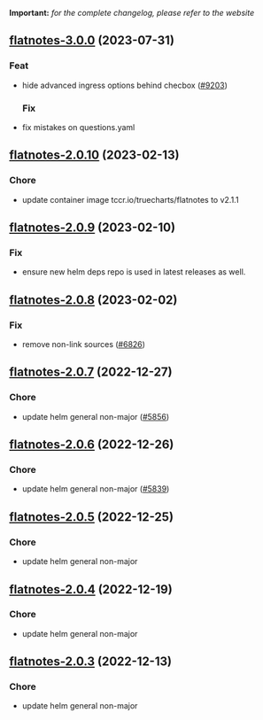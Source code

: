 **Important:**
*for the complete changelog, please refer to the website*












## [flatnotes-3.0.0](https://github.com/truecharts/charts/compare/flatnotes-2.0.10...flatnotes-3.0.0) (2023-07-31)

### Feat

- hide advanced ingress options behind checbox ([#9203](https://github.com/truecharts/charts/issues/9203))
  
  ### Fix

- fix mistakes on questions.yaml
  
  


## [flatnotes-2.0.10](https://github.com/truecharts/charts/compare/flatnotes-2.0.9...flatnotes-2.0.10) (2023-02-13)

### Chore

- update container image tccr.io/truecharts/flatnotes to v2.1.1
  
  


## [flatnotes-2.0.9](https://github.com/truecharts/charts/compare/flatnotes-2.0.8...flatnotes-2.0.9) (2023-02-10)

### Fix

- ensure new helm deps repo is used in latest releases as well.
  
  


## [flatnotes-2.0.8](https://github.com/truecharts/charts/compare/flatnotes-2.0.7...flatnotes-2.0.8) (2023-02-02)

### Fix

- remove non-link sources ([#6826](https://github.com/truecharts/charts/issues/6826))
  
  


## [flatnotes-2.0.7](https://github.com/truecharts/charts/compare/flatnotes-2.0.6...flatnotes-2.0.7) (2022-12-27)

### Chore

- update helm general non-major ([#5856](https://github.com/truecharts/charts/issues/5856))
  
  


## [flatnotes-2.0.6](https://github.com/truecharts/charts/compare/flatnotes-2.0.5...flatnotes-2.0.6) (2022-12-26)

### Chore

- update helm general non-major ([#5839](https://github.com/truecharts/charts/issues/5839))
  
  


## [flatnotes-2.0.5](https://github.com/truecharts/charts/compare/flatnotes-2.0.4...flatnotes-2.0.5) (2022-12-25)

### Chore

- update helm general non-major
  
  


## [flatnotes-2.0.4](https://github.com/truecharts/charts/compare/flatnotes-2.0.3...flatnotes-2.0.4) (2022-12-19)

### Chore

- update helm general non-major
  
  


## [flatnotes-2.0.3](https://github.com/truecharts/charts/compare/flatnotes-2.0.2...flatnotes-2.0.3) (2022-12-13)

### Chore

- update helm general non-major
  
  



